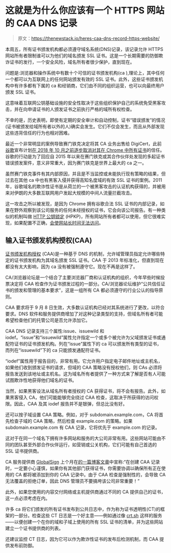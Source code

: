 # 这就是为什么你应该有一个 HTTPS 网站的 CAA DNS 记录

> 原文：<https://thenewstack.io/heres-caa-dns-record-https-website/>

本周五，所有证书颁发机构都必须遵守域名系统(DNS)记录，该记录允许 HTTPS 网站所有者限制谁可以为他们的域名颁发 SSL 证书。这是一个长期需要的防御欺诈证书的发行，一个安全风险，域名所有者很少保护，直到现在。

问题是:浏览器和操作系统中有数十个可信的证书颁发机构(ca ),理论上，其中任何一个都可以为互联网上的任何网站颁发有效的 SSL 证书。此外，这些证书颁发机构中有许多都有下属的 ca 和经销商，它们由不同的组织运营，也可以向最终用户颁发 SSL 证书。

这意味着互联网公钥基础设施的安全性取决于这些组织保护自己的系统免受黑客攻击，并在向申请证书的人颁发证书之前执行严格的域所有权检查。

不幸的是，历史表明，即使有定期的安全审计和自动控制，证书“错误颁发”的情况(证书被颁发给域所有者以外的人)确实会发生。它们不仅会发生，而且从外部发现这些违背信任的行为也相对困难。

最近一个非常明显的案例导致赛门铁克决定将其 CA 业务出售给 DigiCert，此前[谷歌](https://cloud.google.com/kubernetes-engine)宣布计划[在 2018 年 10 月之前逐步取消对其在 Chrome 中所有证书](https://groups.google.com/a/chromium.org/d/msg/blink-dev/eUAKwjihhBs/El1mH8S6AwAJ)的信任。谷歌的行动是为了回应自 2015 年以来在赛门铁克或其合作伙伴处发现的多起证书错误颁发案件，意义非常重大，因为赛门铁克是世界上最大的 ca 之一。

虽然赛门铁克事件有其内部原因，并且是不当监控或未能执行现有策略的结果，但过去在其他 ca 中也有黑客入侵并获得高知名度域的有效 SSL 证书的案例。2011 年，谷歌域名的欺诈性证书是从荷兰的一个被黑客攻击的认证机构获得的，并被用来对伊朗的大多数互联网用户发起大规模的中间人流量拦截攻击。

这一攻击之所以被发现，是因为 Chrome 拥有谷歌合法 SSL 证书的内部记录，如果在野外观察到该公司服务的任何未经授权的证书，它会向该公司报告。有一种类似的机制叫做 [HTTP 公钥锁定](https://developer.mozilla.org/en-US/docs/Web/HTTP/Public_Key_Pinning) (HPKP)，所有网站所有者都可以使用，但它很难实现，如果配置不正确，[会使网站长时间无法访问](https://thenewstack.io/security-researchers-lose-faith-http-public-key-pinning/)。

## 输入证书颁发机构授权(CAA)

[证书颁发机构授权](https://tools.ietf.org/html/rfc6844) (CAA)是一种基于 DNS 的机制，允许域管理员指定允许哪些特定的证书颁发机构为其域名颁发 SSL 证书。CAA 于 2013 年标准化，但直到现在都没有太大影响，因为 ca 没有被强制遵守它。现在不再是这样了。

CA/浏览器论坛是一个结合了主要浏览器厂商和认证机构的组织，今年早些时候投票决定将 CAA 检查作为证书颁发过程的一部分。CA/浏览器论坛维护“公共信任证书的颁发和管理的基本要求”，这是一组所有 CA 都必须遵守的行业公认的指导原则。

CAA 要求将于 9 月 8 日生效，大多数认证机构已经对其系统进行了更改，以符合要求。DNS 软件和服务提供商增加了对这种记录类型的支持，但域名所有者可能希望检查他们的托管公司是否允许添加它。

CAA DNS 记录支持三个属性:issue、issuewild 和 iodef。“issue”和“issuewild”属性允许指定一个或多个被允许为父域颁发证书或通配符证书的证书颁发机构。列在“issue”属性下的 ca 可以颁发所有类型的证书，而列在“issuewild”下的 ca 只能颁发通配符证书。

“iodef”属性用于报告目的，非常有用。它允许用户指定电子邮件地址或主机名，如果他们收到颁发证书的请求，但域的 CAA 策略没有授权他们，则 CAs 必须将报告发送到该地址或主机名。这为域名所有者提供了一种方式来了解是否有人可能试图欺诈性地获得他们域名的证书。

当然，如果黑客设法从域名所有者授权的 CA 获得证书，将不会有报告。此外，如果黑客侵入 CA，他们可能能够完全绕过 CAA 检查，这取决于所获得的访问权限。因此，CAA 及其 iodef 报告并不是银弹，但总比没有好。

还可以按子域设置 CAA 策略。例如，对于 subdomain.example.com，CA 将首先检查子域的 CAA 策略，然后检查 example.com 的策略。如果 subdomain.example.com 有 CAA 记录，它将优先于 example.com 的记录。

这对于在同一个域名下拥有许多网站和服务的大公司非常有用。这些网站可能由不同的团队甚至外部合作伙伴运行，如营销或公关机构，它们可能有自己首选的 SSL 证书提供商。

CA 服务提供商 [GlobalSign](https://www.globalsign.com/en/) 上个月在[的一篇博客文章](https://www.globalsign.com/en/blog/what-is-certificate-authority-authorization-checking/)中宣称:“在创建 CAA 记录时，一定要小心谨慎，如果你有其他部门获得证书，你需要协调以确保所有正在使用的 CA 都将被添加到你的 CAA 记录中。由于 CAA 检查是强制性的，会导致 CA 无法覆盖的拒绝订单，因此 DNS 管理员不要搞垮该公司非常重要！”

此外，如果您使用的内容交付网络或主机提供商通过不同的 CA 提供自己的证书，这一点必须考虑在内。

许多 ca 将它们颁发的所有证书发布到公共日志中，作为称为证书透明性(CT)的框架的一部分。检查这些 CT 日志是一个好主意——例如通过像 [crt.sh](https://crt.sh/) 这样的服务——以便创建一个在你的域和子域上使用的所有 SSL 证书的清单，并为这些网站建立一个证书提供商的列表。

还建议监控 CT 日志，因为它可以作为欺诈性证书的发布后检测机制，而 CAA 提供发布前防御。

<svg xmlns:xlink="http://www.w3.org/1999/xlink" viewBox="0 0 68 31" version="1.1"><title>Group</title> <desc>Created with Sketch.</desc></svg>
